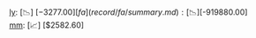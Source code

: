 [ly](record/ly/summary.md): [📉] [$-3277.00]  
[fa](record/fa/summary.md): [📉] [$-919880.00]  
[mm](record/mm/summary.md): [📈] [$2582.60]  
